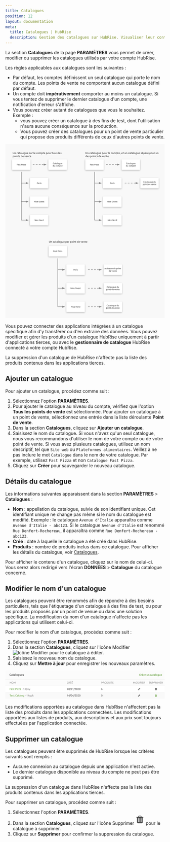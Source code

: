 ```yaml
---
title: Catalogues
position: 12
layout: documentation
meta:
  title: Catalogues | HubRise
  description: Gestion des catalogues sur HubRise. Visualiser leur contenu. Ajouter ou supprimer des catalogues. Convention de nommage des catalogues pour mieux s'y retrouver.
---
```


La section **Catalogues** de la page **PARAMÈTRES** vous permet de créer, modifier ou supprimer les catalogues utilisés par votre compte HubRise.

Les règles applicables aux catalogues sont les suivantes :

- Par défaut, les comptes définissent un seul catalogue qui porte le nom du compte. Les points de vente ne comportent aucun catalogue défini par défaut.
- Un compte doit **impérativement** comporter au moins un catalogue. Si vous tentez de supprimer le dernier catalogue d'un compte, une notification d'erreur s'affiche.
- Vous pouvez créer autant de catalogues que vous le souhaitez. Exemple :
  - vous pouvez créer un catalogue à des fins de test, dont l'utilisation n'aura aucune conséquence sur la production.
  - Vous pouvez créer des catalogues pour un point de vente particulier qui propose des produits différents de ceux d'autres points de vente.

![Exemple de règles de catalogue](../images/047-fr-2x-catalog-rules.png)

Vous pouvez connecter des applications intégrées à un catalogue spécifique afin d'y transférer ou d'en extraire des données. Vous pouvez modifier et gérer les produits d'un catalogue HubRise uniquement à partir d'applications tierces, ou avec le **gestionnaire de catalogue** HubRise connecté à votre compte HubRise.

La suppression d'un catalogue de HubRise n'affecte pas la liste des produits contenus dans les applications tierces.

## Ajouter un catalogue

Pour ajouter un catalogue, procédez comme suit :

1. Sélectionnez l'option **PARAMÈTRES**.
1. Pour ajouter le catalogue au niveau du compte, vérifiez que l'option **Tous les points de vente** est sélectionnée. Pour ajouter un catalogue à un point de vente, sélectionnez une entrée dans la liste déroulante **Point de vente**.
1. Dans la section **Catalogues**, cliquez sur **Ajouter un catalogue**.
1. Saisissez le nom du catalogue. Si vous n'avez qu'un seul catalogue, nous vous recommandons d'utiliser le nom de votre compte ou de votre point de vente. Si vous avez plusieurs catalogues, utilisez un nom descriptif, tel que `Site web` ou `Plateformes alimentaires`. Veillez à ne pas inclure le mot `Catalogue` dans le nom de votre catalogue. Par exemple, utilisez `Fast Pizza` et non `Catalogue Fast Pizza`.
1. Cliquez sur **Créer** pour sauvegarder le nouveau catalogue.

## Détails du catalogue

Les informations suivantes apparaissent dans la section **PARAMÈTRES** > **Catalogues** :

- **Nom** : appellation du catalogue, suivie de son identifiant unique. Cet identifiant unique ne change pas même si le nom du catalogue est modifié. Exemple : le catalogue `Avenue d'Italie` apparaîtra comme `Avenue d'Italie - abc123`. Si le catalogue `Avenue d'Italie` est renommé `Rue Denfert-Rochereau`, il apparaîtra comme `Rue Denfert-Rochereau - abc123`.
- **Créé** : date à laquelle le catalogue a été créé dans HubRise.
- **Produits** : nombre de produits inclus dans ce catalogue. Pour afficher les détails du catalogue, voir [Catalogues](/docs/donnee#catalogues).

Pour afficher le contenu d'un catalogue, cliquez sur le nom de celui-ci. Vous serez alors redirigé vers l'écran **DONNÉES** > **Catalogue** du catalogue concerné.

## Modifier le nom d'un catalogue

Les catalogues peuvent être renommés afin de répondre à des besoins particuliers, tels que l'étiquetage d'un catalogue à des fins de test, ou pour les produits proposés par un point de venue ou dans une solution spécifique. La modification du nom d'un catalogue n'affecte pas les applications qui utilisent celui-ci.

Pour modifier le nom d'un catalogue, procédez comme suit :

1. Sélectionnez l'option **PARAMÈTRES**.
2. Dans la section **Catalogues**, cliquez sur l'icône Modifier <InlineImage width="15" height="15">![Icône Modifier](../images/028-fr-pen-icon.png)</InlineImage> pour le catalogue à éditer.
3. Saisissez le nouveau nom du catalogue.
4. Cliquez sur **Mettre à jour** pour enregistrer les nouveaux paramètres.

![Modifier un catalogue HubRise](../images/065-fr-2x-edit-remove-catalog.png)

Les modifications apportées au catalogue dans HubRise n'affectent pas la liste des produits dans les applications connectées. Les modifications apportées aux listes de produits, aux descriptions et aux prix sont toujours effectuées par l'application connectée.

## Supprimer un catalogue

Les catalogues peuvent être supprimés de HubRise lorsque les critères suivants sont remplis :

- Aucune connexion au catalogue depuis une application n'est active.
- Le dernier catalogue disponible au niveau du compte ne peut pas être supprimé.

La suppression d'un catalogue dans HubRise n'affecte pas la liste des produits contenus dans les applications tierces.

Pour supprimer un catalogue, procédez comme suit :

1. Sélectionnez l'option **PARAMÈTRES**.
1. Dans la section **Catalogues**, cliquez sur l'icône Supprimer <InlineImage width="15" height="16">![Icône de corbeille](../images/057-2x-trash-icon.png)</InlineImage> pour le catalogue à supprimer.
1. Cliquez sur **Supprimer** pour confirmer la suppression du catalogue.
